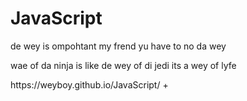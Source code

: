 # JavaScript
de wey is ompohtant my frend yu have to no da wey
<p> wae of da ninja is like de wey of di jedi its a wey of lyfe </p>
 https://weyboy.github.io/JavaScript/
+
